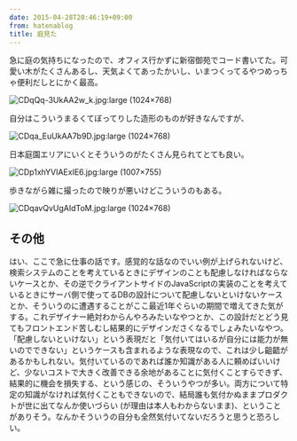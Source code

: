 ```yaml
---
date: 2015-04-28T20:46:19+09:00
from: hatenablog
title: 庭見た
---
```

急に庭の気持ちになったので、オフィス行かずに新宿御苑でコード書いてた。可愛い木がたくさんあるし、天気よくてあったかいし、いまつくってるやつめっちゃ便利だしとにかく最高。

![CDqQq-3UkAA2w_k.jpg:large (1024×768)](https://pbs.twimg.com/media/CDqQq-3UkAA2w_k.jpg:large)

自分はこういうまるくてぼってりした造形のものが好きなんですが、

![CDqa_EuUkAA7b9D.jpg:large (1024×768)](https://pbs.twimg.com/media/CDqa_EuUkAA7b9D.jpg:large)

日本庭園エリアにいくとそういうのがたくさん見られてとても良い。

![CDp1xhYVIAExIE6.jpg:large (1007×755)](https://pbs.twimg.com/media/CDp1xhYVIAExIE6.jpg:large)

歩きながら雑に撮ったので映りが悪いけどこういうのもある。

![CDqavQvUgAIdToM.jpg:large (1024×768)](https://pbs.twimg.com/media/CDqavQvUgAIdToM.jpg:large)

## その他

はい、ここで急に仕事の話です。感覚的な話なのでいい例が上げられないけど、検索システムのことを考えているときにデザインのことも配慮しなければならないケースとか、その逆でクライアントサイドのJavaScriptの実装のことを考えているときにサーバ側で使ってるDBの設計について配慮しないといけないケースとか、そういうのに遭遇することがここ最近1年ぐらいの期間で増えてきた気がする。これデザイナー絶対わからんやろみたいなやつとか、この設計だとどう見てもフロントエンド苦しむし結果的にデザインださくなるでしょみたいなやつ。「配慮しないといけない」という表現だと「気付いてはいるが自分には能力が無いのでできない」というケースも含まれるような表現なので、これは少し齟齬があるかもしれない。気付いているのであれば誰か知識がある人に頼めばいいけど、少ないコストで大きく改善できる余地があることに気付くことすらできず、結果的に機会を損失する、という感じの、そういうやつが多い。両方について特定の知識がなければ気付くこともできないので、結局誰も気付かぬままプロダクトが世に出てなんか使いづらい (が理由は本人もわからないまま)、ということがありそう。なんかそういうの自分も全然気付いてないだろうと思うと恐ろしい。

